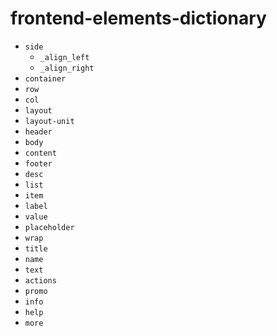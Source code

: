 # frontend-elements-dictionary

- `side`
  - `_align_left`
  - `_align_right`
- `container`
- `row`
- `col`
- `layout`
- `layout-unit`
- `header`
- `body`
- `content`
- `footer`
- `desc`
- `list`
- `item`
- `label`
- `value`
- `placeholder`
- `wrap`
- `title`
- `name`
- `text`
- `actions`
- `promo`
- `info`
- `help`
- `more`
